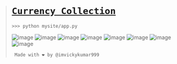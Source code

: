 ># [`Currency Collection`](https://imvickykumar999.github.io/Currency-Collection/)
>
>     >>> python mysite/app.py
>
>![image](https://github.com/imvickykumar999/Currency-Collection/assets/50515418/5887afd0-18a8-4f14-a073-0a0d197dc3f9)
>![image](https://github.com/imvickykumar999/Currency-Collection/assets/50515418/d819c3bb-e596-47a6-b0d9-493f561c9915)
>![image](https://github.com/imvickykumar999/Currency-Collection/assets/50515418/0d66b4e6-cdc3-47d5-abfe-f34006dab833)
>![image](https://github.com/imvickykumar999/Currency-Collection/assets/50515418/4c6dd5f4-e813-4c2e-ad34-c3d2b99a086a)
>![image](https://github.com/imvickykumar999/Currency-Collection/assets/50515418/1eccc1d4-5d1d-4d2f-9fdf-441cfe683fbc)
>![image](https://github.com/imvickykumar999/Currency-Collection/assets/50515418/bb9dd9d4-59fc-45c9-9e3f-da7344841d73)
>![image](https://github.com/imvickykumar999/Currency-Collection/assets/50515418/3464868b-48dc-4e9b-aa0e-7c1fe70f235a)
>![image](https://github.com/imvickykumar999/Currency-Collection/assets/50515418/23e04599-158c-478f-a581-615daf91e195)
>
>      Made with ❤️ by @imvickykumar999
